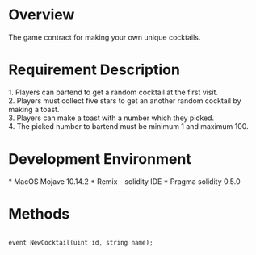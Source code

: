 <h1>Overview</h1>
The game contract for making your own unique cocktails.

<h1>Requirement Description</h1>
1. Players can bartend to get a random cocktail at the first visit.<br>
2. Players must collect five stars to get an another random cocktail by making a toast.<br>
3. Players can make a toast with a number which they picked.<br>
4. The picked number to bartend must be minimum 1 and maximum 100.<br>

<h1>Development Environment</h1>
* MacOS Mojave 10.14.2
* Remix - solidity IDE
* Pragma solidity 0.5.0

<h1>Methods</h1>
<code>
event NewCocktail(uint id, string name);
</code>